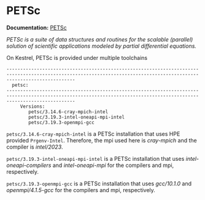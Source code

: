 # PETSc

**Documentation:** [PETSc](https://petsc.org)

*PETSc is a suite of data structures and routines for the scalable (parallel) solution of scientific applications modeled by partial differential equations.*

On Kestrel, PETSc is provided under multiple toolchains

```
---------------------------------------------------------------------------------------------------------------------------------------------------------------------
  petsc:
---------------------------------------------------------------------------------------------------------------------------------------------------------------------
     Versions:
        petsc/3.14.6-cray-mpich-intel
        petsc/3.19.3-intel-oneapi-mpi-intel
        petsc/3.19.3-openmpi-gcc

```

`petsc/3.14.6-cray-mpich-intel` is a PETSc installation that uses HPE provided `Prgenv-Intel`. 
Therefore, the mpi used here is *cray-mpich* and the compiler is *intel/2023*.

`petsc/3.19.3-intel-oneapi-mpi-intel` is a PETSc installation that uses *intel-oneapi-compilers* and *intel-oneapi-mpi* for the compilers and mpi, respectively.

`petsc/3.19.3-openmpi-gcc` is a PETSc installation that uses *gcc/10.1.0* and *openmpi/4.1.5-gcc* for the compilers and mpi, respectively.
